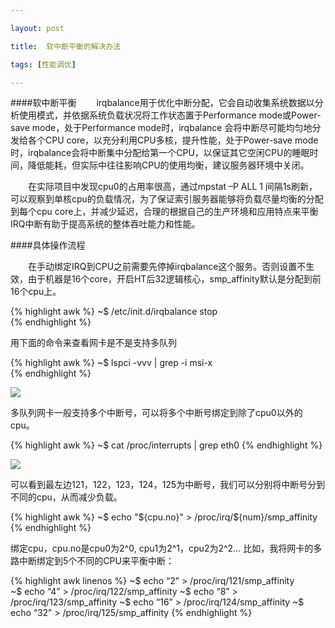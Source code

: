 ```yaml
---

layout: post

title:  软中断平衡的解决办法

tags: [性能调优]

---
```


####软中断平衡
&emsp;&emsp;irqbalance用于优化中断分配，它会自动收集系统数据以分析使用模式，并依据系统负载状况将工作状态置于Performance mode或Power-save mode，处于Performance mode时，irqbalance 会将中断尽可能均匀地分发给各个CPU core，以充分利用CPU多核，提升性能，处于Power-save mode时，irqbalance会将中断集中分配给第一个CPU，以保证其它空闲CPU的睡眠时间，降低能耗，但实际中往往影响CPU的使用均衡，建议服务器环境中关闭。

&emsp;&emsp;在实际项目中发现cpu0的占用率很高，通过mpstat –P ALL 1 间隔1s刷新，可以观察到单核cpu的负载情况，为了保证索引服务器能够将负载尽量均衡的分配到每个cpu core上，并减少延迟，合理的根据自己的生产环境和应用特点来平衡IRQ中断有助于提高系统的整体吞吐能力和性能。


####具体操作流程

&emsp;&emsp;在手动绑定IRQ到CPU之前需要先停掉irqbalance这个服务。否则设置不生效，由于机器是16个core，开启HT后32逻辑核心，smp_affinity默认是分配到前16个cpu上。

{% highlight awk %}
~$ /etc/init.d/irqbalance stop  
{% endhighlight %}

用下面的命令来查看网卡是不是支持多队列
    
{% highlight awk %}
~$ lspci -vvv | grep -i msi-x    
{% endhighlight %}
 
 ![](http://dy2012.github.io/graphics/msi.png)

多队列网卡一般支持多个中断号，可以将多个中断号绑定到除了cpu0以外的cpu。

{% highlight awk %}
~$ cat /proc/interrupts | grep eth0
{% endhighlight %}

![](http://dy2012.github.io/graphics/irq.png)

可以看到最左边121，122，123，124，125为中断号，我们可以分别将中断号分到不同的cpu，从而减少负载。

{% highlight awk %}
~$ echo "${cpu.no}" > /proc/irq/${num}/smp_affinity
{% endhighlight %}

绑定cpu，cpu.no是cpu0为2^0, cpu1为2^1，cpu2为2^2… 比如，我将网卡的多路中断绑定到5个不同的CPU来平衡中断：

{% highlight awk linenos %}
~$ echo “2” > /proc/irq/121/smp_affinity      
~$ echo “4” > /proc/irq/122/smp_affinity
~$ echo “8” > /proc/irq/123/smp_affinity
~$ echo “16” > /proc/irq/124/smp_affinity
~$ echo “32” > /proc/irq/125/smp_affinity
{% endhighlight %}

